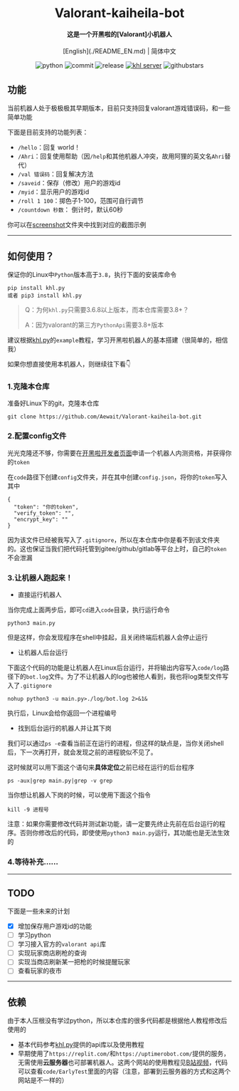 


<h1 align="center">Valorant-kaiheila-bot</h1>


<h4 align="center">这是一个开黑啦的[Valorant]小机器人</h4>


<div align="center">
[English](./README_EN.md) | 简体中文

![python](https://img.shields.io/badge/Python-3.8%2B-green) ![commit](https://img.shields.io/github/last-commit/Aewait/Valorant-kaiheila-bot) ![release](https://img.shields.io/github/v/release/Aewait/Valorant-kaiheila-bot)
[![khl server](https://www.kaiheila.cn/api/v3/badge/guild?guild_id=3566823018281801&style=3)](https://kaihei.co/oqz7Xg) ![githubstars](https://img.shields.io/github/stars/Aewait/Valorant-kaiheila-bot?style=social)


</div>

## 功能
当前机器人处于极极极其早期版本，目前只支持回复valorant游戏错误码，和一些简单功能

下面是目前支持的功能列表：

* `/hello`：回复 world！
* `/Ahri`：回复使用帮助（因`/help`和其他机器人冲突，故用阿狸的英文名`Ahri`替代）
* `/val 错误码`：回复解决方法
* `/saveid`：保存（修改）用户的游戏id
* `/myid`：显示用户的游戏id
* `/roll 1 100`：掷色子1-100，范围可自行调节
* `/countdown 秒数`： 倒计时，默认60秒

你可以在[screenshot](./screenshot)文件夹中找到对应的截图示例

----

## 如何使用？

保证你的Linux中`Python`版本高于`3.8`，执行下面的安装库命令

~~~
pip install khl.py
或者 pip3 install khl.py
~~~

> Q：为何`khl.py`只需要3.6.8以上版本，而本仓库需要3.8+？
>
> A：因为valorant的第三方`PythonApi`需要3.8+版本

建议根据[khl.py](https://github.com/TWT233/khl.py)的`example`教程，学习开黑啦机器人的基本搭建（很简单的，相信我）

如果你想直接使用本机器人，则继续往下看👇

### 1.克隆本仓库

准备好Linux下的git，克隆本仓库

~~~
git clone https://github.com/Aewait/Valorant-kaiheila-bot.git
~~~

### 2.配置config文件

光光克隆还不够，你需要在[开黑啦开发者页面](https://developer.kaiheila.cn/doc/intro)申请一个机器人内测资格，并获得你的`token`

在`code`路径下创建`config`文件夹，并在其中创建`config.json`，将你的`token`写入其中

~~~
{
  "token": "你的token",
  "verify_token": "",
  "encrypt_key": ""
}
~~~

因为该文件已经被我写入了`.gitignore`，所以在本仓库中你是看不到该文件夹的。这也保证当我们把代码托管到gitee/github/gitlab等平台上时，自己的`token`不会泄漏

### 3.让机器人跑起来！

* 直接运行机器人

当你完成上面两步后，即可`cd`进入`code`目录，执行运行命令

~~~
python3 main.py
~~~

但是这样，你会发现程序在shell中挂起，且关闭终端后机器人会停止运行

* 让机器人后台运行

下面这个代码的功能是让机器人在Linux后台运行，并将输出内容写入`code/log`路径下的`bot.log`文件。为了不让机器人的log也被他人看到，我也将log类型文件写入了`.gitignore`
```
nohup python3 -u main.py>./log/bot.log 2>&1&
```
执行后，Linux会给你返回一个进程编号

* 找到后台运行的机器人并让其下岗

我们可以通过`ps -e`查看当前正在运行的进程，但这样的缺点是，当你关闭shell后，下一次再打开，就会发现之前的进程貌似不见了。

这时候就可以用下面这个语句来**具体定位**之前已经在运行的后台程序

~~~
ps -aux|grep main.py|grep -v grep 
~~~

当你想让机器人下岗的时候，可以使用下面这个指令

```
kill -9 进程号
```

注意：如果你需要修改代码并测试新功能，请一定要先终止先前在后台运行的程序。否则你修改后的代码，即使使用`python3 main.py`运行，其功能也是无法生效的

### 4.等待补充……

----

## TODO

下面是一些未来的计划

- [x] 增加保存用户游戏id的功能
- [ ] 学习python
- [ ] 学习接入官方的`valorant api`库
- [ ] 实现玩家商店刷枪的查询
- [ ] 实现当商店刷新某一把枪的时候提醒玩家
- [ ] 查看玩家的夜市

---

## 依赖

由于本人压根没有学过python，所以本仓库的很多代码都是根据他人教程修改后使用的
* 基本代码参考[khl.py](https://github.com/TWT233/khl.py)提供的api库以及使用教程
* 早期使用了`https://replit.com/`和`https://uptimerobot.com/`提供的服务，无需使用**云服务器**也可部署机器人。这两个网站的使用教程见[B站视频](https://www.bilibili.com/video/BV12U4y1g7JY?spm_id_from=333.1007.top_right_bar_window_history.content.click)，代码可以查看`code/EarlyTest`里面的内容（注意，部署到云服务器的方式和这两个网站是不一样的）


